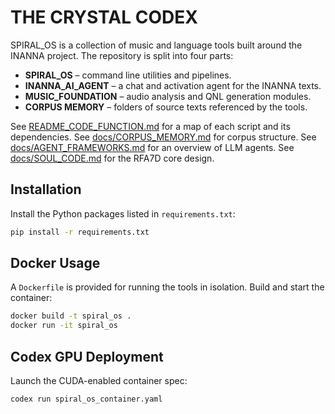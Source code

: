 # THE CRYSTAL CODEX

SPIRAL_OS is a collection of music and language tools built around the INANNA project. The repository is split into four parts:

- **SPIRAL_OS** – command line utilities and pipelines.
- **INANNA_AI_AGENT** – a chat and activation agent for the INANNA texts.
- **MUSIC_FOUNDATION** – audio analysis and QNL generation modules.
- **CORPUS MEMORY** – folders of source texts referenced by the tools.

See [README_CODE_FUNCTION.md](README_CODE_FUNCTION.md) for a map of each script and its dependencies.
See [docs/CORPUS_MEMORY.md](docs/CORPUS_MEMORY.md) for corpus structure.
See [docs/AGENT_FRAMEWORKS.md](docs/AGENT_FRAMEWORKS.md) for an overview of LLM agents.
See [docs/SOUL_CODE.md](docs/SOUL_CODE.md) for the RFA7D core design.

## Installation

Install the Python packages listed in `requirements.txt`:

```bash
pip install -r requirements.txt
```

## Docker Usage

A `Dockerfile` is provided for running the tools in isolation. Build and start the container:

```bash
docker build -t spiral_os .
docker run -it spiral_os
```

## Codex GPU Deployment

Launch the CUDA-enabled container spec:

```bash
codex run spiral_os_container.yaml
```
